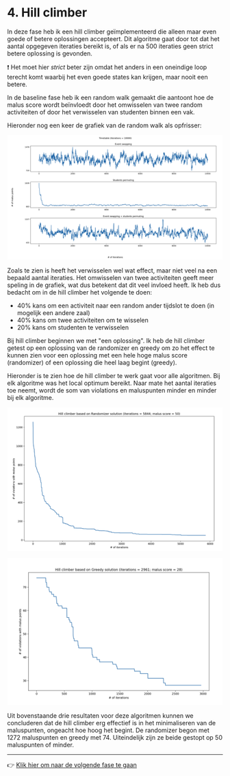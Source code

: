 # 4. Hill climber

In deze fase heb ik een hill climber geïmplementeerd die alleen maar even goede
of betere oplossingen accepteert. Dit algoritme gaat door tot dat het aantal
opgegeven iteraties bereikt is, of als er na 500 iteraties geen strict betere
oplossing is gevonden.

:exclamation: Het moet hier *strict* beter zijn omdat het anders in een
oneindige loop terecht komt waarbij het even goede states kan krijgen, maar
nooit een betere.

In de baseline fase heb ik een random walk gemaakt die aantoont hoe de malus
score wordt beïnvloedt door het omwisselen van twee random activiteiten of door
het verwisselen van studenten binnen een vak.

Hieronder nog een keer de grafiek van de random walk als opfrisser:

![random walk with 10k iterations](../2-baseline/random-walk-plot.png)

Zoals te zien is heeft het verwisselen wel wat effect, maar niet veel na een
bepaald aantal iteraties. Het omwisselen van twee activiteiten geeft meer
speling in de grafiek, wat dus betekent dat dit veel invloed heeft. Ik heb dus
bedacht om in de hill climber het volgende te doen:

- 40% kans om een activiteit naar een random ander tijdslot te doen (in mogelijk een andere zaal)
- 40% kans om twee activiteiten om te wisselen
- 20% kans om studenten te verwisselen

Bij hill climber beginnen we met "een oplossing". Ik heb de hill climber getest
op een oplossing van de randomizer en greedy om zo het effect te kunnen zien
voor een oplossing met een hele hoge malus score (randomizer) of een oplossing
die heel laag begint (greedy).

Hieronder is te zien hoe de hill climber te werk gaat voor alle algoritmen. Bij
elk algoritme was het local optimum bereikt. Naar mate het aantal iteraties toe
neemt, wordt de som van violations en maluspunten minder en minder bij elk
algoritme.

![hill climber based using randomizer solution](./hillclimber-randomizer.png)

![hill climber based using greedy solution](./hillclimber-greedy.png)

Uit bovenstaande drie resultaten voor deze algoritmen kunnen we concluderen dat
de hill climber erg effectief is in het minimaliseren van de maluspunten,
ongeacht hoe hoog het begint. De randomizer begon met 1272 maluspunten en greedy
met 74. Uiteindelijk zijn ze beide gestopt op 50 maluspunten of minder.

---

:point_right: [Klik hier om naar de volgende fase te gaan](../5-greedy-lsd/README.md)
